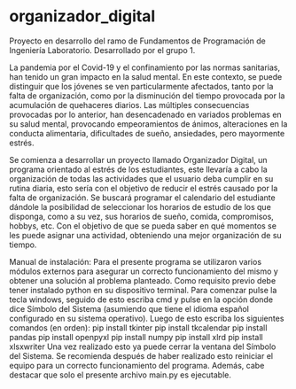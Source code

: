 # organizador_digital
Proyecto en desarrollo del ramo de Fundamentos de Programación de Ingeniería Laboratorio.
Desarrollado por el grupo 1.

La pandemia por el Covid-19 y el confinamiento por las normas sanitarias, han tenido un 
gran impacto en la salud mental. En este contexto, se puede distinguir que los jóvenes 
se ven particularmente afectados, tanto por la falta de organización, como por la 
disminución del tiempo provocada por la acumulación de quehaceres diarios. Las múltiples 
consecuencias provocadas por lo anterior, han desencadenado en variados problemas en su 
salud mental, provocando empeoramientos de ánimos, alteraciones en la conducta 
alimentaria, dificultades de sueño, ansiedades, pero mayormente estrés. 

Se comienza a desarrollar un proyecto llamado Organizador Digital, un programa orientado 
al estrés de los estudiantes, este llevaría a cabo la organización de todas las 
actividades que el usuario deba cumplir en su rutina diaria, esto sería con el objetivo 
de reducir el estrés causado por la falta de organización. Se buscará programar el 
calendario del estudiante dándole la posibilidad de  seleccionar los horarios de estudio 
de los que disponga, como a su vez, sus horarios de sueño, comida, compromisos, hobbys, 
etc. Con el objetivo de que se pueda saber en qué momentos se les puede asignar una 
actividad, obteniendo una mejor organización de su tiempo.

Manual de instalación: Para el presente programa se utilizaron varios
módulos externos para asegurar un correcto funcionamiento del mismo y
obtener una solución al problema planteado.
Como requisito previo debe tener instalado python en su dispositivo
terminal.
Para comenzar pulse la tecla windows, seguido de esto escriba cmd y
pulse en la opción donde dice Símbolo del Sistema (asumiendo que tiene
el idioma español configurado en su sistema operativo).
Luego de esto escriba los siguientes comandos (en orden):
pip install tkinter
pip install tkcalendar
pip install pandas
pip install openpyxl
pip install numpy
pip install xlrd
pip install xlsxwriter
Una vez realizado esto ya puede cerrar la ventana del Símbolo del
Sistema. Se recomienda después de haber realizado esto reiniciar el
equipo para un correcto funcionamiento del programa.
Además, cabe destacar que solo el presente archivo main.py es
ejecutable.
